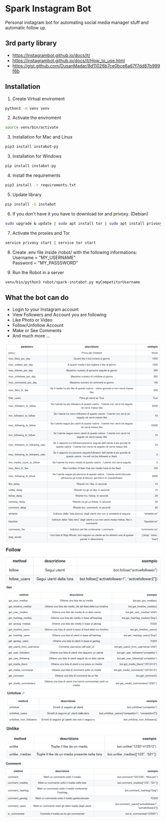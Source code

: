 # Spark Instagram Bot
Personal instagram bot for automating social media manager stuff and automatic follow up.

## 3rd party library
- https://instagrambot.github.io/docs/it/
- https://instagrambot.github.io/docs/it/How_to_use.html
- https://gist.github.com/DusanMadar/8d11026b7ce0bce6a67f7dd87b999f6b

## Installation

1. Create Virtual enviroment
``` bash 
python3 -m venv venv
```

2. Activate the enviroment          
``` bash
source venv/bin/activate
```

3. Installation for Mac and Linux
``` bash
pip3 install instabot-py
```
3. Installation for Windows

``` bash
pip install instabot-py
```
4. Install the requirements 
``` bash
pip3 install -r requirements.txt
```

5. Update library
``` bash 
pip install -U instabot 

``` 

6. If you don't have it you have to download tor and privoxy. (Debian)
``` bash 
sudo upgrade & update | sudo apt install tor | sudo apt install privoxy 

``` 

7. Activate the proxies and Tor
``` bash 
service privoxy start | service tor start 

```
8. Create .env file inside /robot/ with the following informations: <br>
Username = "MY_USERNAME" <br>
Password = "MY_PASSSWORD" <br>

8. Run the Robot in a server
``` bash 
venv/bin/python3 robot/spark-instabot.py myCompetitorUsername

```


## What the bot can do
- Login to your Instagram account
- View Followers and Account you are following
- Like Photo or Video
- Follow/Unfollow Account
- Make or See Comments
- And much more ... 

![Alt text](docs/img/bot_parameters.png?raw=true)
![Alt text](docs/img/follow_methods.png?raw=true)
![Alt text](docs/img/get_methods.png?raw=true )
![Alt text](docs/img/unfollow_methods.png?raw=true )
![Alt text](docs/img/unlike_methods.png?raw=true )
![Alt text](docs/img/comments.png?raw=true)

